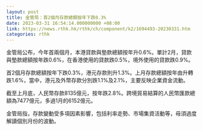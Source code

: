 ```yaml
---
layout: post
title: 金管局：首2個月存款總額按年下跌0.3%
date: 2023-03-31 16:54:14.000000000 +08:00
link: https://news.rthk.hk/rthk/ch/component/k2/1694493-20230331.htm
categories: rthk
---
```


金管局公布，今年首兩個月，本港貸款與墊款總額按年升0.6%。單計2月，貸款與墊款總額按年跌0.6%，在香港使用的貸款跌0.5%，境外使用的貸款跌0.9%。

首2個月存款總額按年下跌0.3%，港元存款則升1.3%。上月存款總額按年由升轉跌1.6%，當中，港元及外幣存款分別跌1.1%及2.1%，主要反映企業資金流動。

截至上月底，人民幣存款8135億元，按年跌2.8%。跨境貿易結算的人民幣匯款總額為7477億元，多過1月的6152億元。

金管局指，存款變動受多項因素影響，包括利率走勢、市場集資活動等，毋須過度解讀個別月份的波動。
